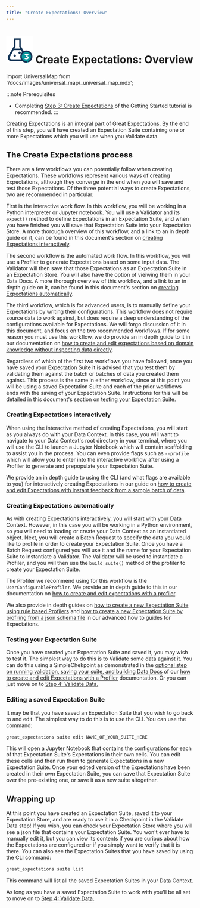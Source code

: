```yaml
---
title: "Create Expectations: Overview"
---
```

# [![Create Expectations Icon](../../images/universal_map/Flask-active.png)](./create_expectations_overview.md) Create Expectations: Overview

import UniversalMap from '/docs/images/universal_map/_universal_map.mdx';

<!--Use 'inactive' or 'active' to indicate which Universal Map steps this term has a use case within.-->

<UniversalMap setup='inactive' connect='inactive' create='active' validate='inactive'/>

:::note Prerequisites
- Completing [Step 3: Create Expectations](/docs/tutorials/getting_started/create_your_first_expectations) of the Getting Started tutorial is recommended.
:::

Creating Expectations is an integral part of Great Expectations.  By the end of this step, you will have created an Expectation Suite containing one or more Expectations which you will use when you Validate data.

## The Create Expectations process

There are a few workflows you can potentially follow when creating Expectations.  These workflows represent various ways of creating Expectations, although they converge in the end when you will save and test those Expectations.  Of the three potential ways to create Expectations, two are recommended in particular.

First is the interactive work flow.  In this workflow, you will be working in a Python interpreter or Jupyter notebook.  You will use a Validator and its `expect()` method to define Expectations in an Expectation Suite, and when you have finished you will save that Expectation Suite into your Expectation Store.  A more thorough overview of this workflow, and a link to an in depth guide on it, can be found in this document's section on [creating Expectations interactively](#creating-expectations-automatically).

The second workflow is the automated work flow.  In this workflow, you will use a Profiler to generate Expectations based on some input data.  The Validator will then save that those Expectations as an Expectation Suite in an Expectation Store.  You will also have the option of vieiwing them in your Data Docs.  A more thorough overview of this workflow, and a link to an in depth guide on it, can be found in this document's section on [creating Expectations automatically](#creating-expectations-automatically).

The third workflow, which is for advanced users, is to manually define your Expectations by writing their configurations.  This workflow does not require source data to work against, but does require a deep understanding of the configurations available for Expectations.  We will forgo discussion of it in this document, and focus on the two recommended workflows.  If for some reason you must use this workflow, we do provide an in depth guide to it in our documentation on [how to create and edit expectations based on domain knowledge without inspecting data directly](./how_to_create_and_edit_expectations_based_on_domain_knowledge_without_inspecting_data_directly.md).

Regardless of which of the first two workflows you have followed, once you have saved your Expectation Suite it is advised that you test them by validating them against the batch or batches of data you created them against.  This process is the same in either workflow, since at this point you will be using a saved Expectation Suite and each of the prior workflows ends with the saving of your Expectation Suite.  Instructions for this will be detailed in this document's section on [testing your Expectation Suite](#testing-your-expectation-suite).

### Creating Expectations interactively

When using the interactive method of creating Expectations, you will start as you always do with your Data Context.  In this case, you will want to navigate to your Data Context's root directory in your terminal, where you will use the CLI to launch a Jupyter Notebook which will contain scaffolding to assist you in the process.  You can even provide flags such as `--profile` which will allow you to enter into the interactive workflow after using a Profiler to generate and prepopulate your Expectation Suite.

We provide an in depth guide to using the CLI (and what flags are available to you) for interactively creating Expectations in our guide on [how to create and edit Expectations with instant feedback from a sample batch of data](./how_to_create_and_edit_expectations_with_instant_feedback_from_a_sample_batch_of_data.md).

### Creating Expectations automatically

As with creating Expectations interactively, you will start with your Data Context.  However, in this case you will be working in a Python environment, so you will need to loading or create your Data Context as an instantiated object.  Next, you will create a Batch Request to specify the data you would like to profile in order to create your Expectation Suite.  Once you have a Batch Request configured you will use it and the name for your Expectation Suite to instantiate a Validator.  The Validator will be used to instantiate a Profiler, and you will then use the `build_suite()` method of the profiler to create your Expectation Suite. 

The Profiler we recommend using for this workflow is the `UserConfigurableProfiler`.  We provide an in depth guide to this in our documentation on [how to create and edit expectations with a profiler](./how_to_create_and_edit_expectations_with_a_profiler.md).

We also provide in depth guides on [how to create a new Expectation Suite using rule based Profilers](./advanced/how_to_create_a_new_expectation_suite_using_rule_based_profilers.md) and [how to create a new Expectation Suite by profiling from a json schema file](./advanced/how_to_create_a_new_expectation_suite_by_profiling_from_a_jsonschema_file.md) in our advanced how to guides for Expectations.

### Testing your Expectation Suite

Once you have created your Expectation Suite and saved it, you may wish to test it.  The simplest way to do this is to Validate some data against it.  You can do this using a SimpleChekpoint as demonstrated in the [optional step on running validation, saving your suite, and building Data Docs](./how_to_create_and_edit_expectations_with_a_profiler.md#6-optional-running-validation-saving-your-suite-and-building-data-docs) of our [how to create and edit Expectations with a Profiler](./how_to_create_and_edit_expectations_with_a_profiler.md) documentation.  Or you can just move on to [Step 4: Validate Data.](../validation/validate_data_overview.md)

### Editing a saved Expectation Suite

It may be that you have saved an Expectation Suite that you wish to go back to and edit.  The simplest way to do this is to use the CLI.  You can use the command:

```markdown title="Terminal command"
great_expectations suite edit NAME_OF_YOUR_SUITE_HERE
```

This will open a Jupyter Notebook that contains the configurations for each of that Expectation Suite's Expectations in their own cells.  You can edit these cells and then run them to generate Expectations in a new Expectation Suite.  Once your edited version of the Expectations have been created in their own Expectation Suite, you can save that Expectation Suite over the pre-existing one, or save it as a new suite altogether.

## Wrapping up

At this point you have created an Expectation Suite, saved it to your Expectation Store, and are ready to use it in a Checkpoint in the Validate Data step!  If you wish, you can check your Expectation Store where you will see a json file that contains your Expectation Suite.  You won't ever have to manually edit it, but you can view its contents if you are curious about how the Expectations are configured or if you simply want to verify that it is there.  You can also see the Expectation Suites that you have saved by using the CLI command:

```markdown title="Terminal command"
great_expectations suite list
```

This command will list all the saved Expectation Suites in your Data Context.

As long as you have a saved Expectation Suite to work with you'll be all set to move on to [Step 4: Validate Data.](../validation/validate_data_overview.md)

